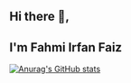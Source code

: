 ## Hi there 👋, 
## I'm Fahmi Irfan Faiz

[![Anurag's GitHub stats](https://github-readme-stats.vercel.app/api?username=fahmiirfanfaiz)](https://github.com/fahmiirfanfaiz/github-readme-stats)

<!--
**fahmiirfanfaiz/fahmiirfanfaiz** is a ✨ _special_ ✨ repository because its `README.md` (this file) appears on your GitHub profile.

Here are some ideas to get you started:

- 🔭 I’m currently working on ...
- 🌱 I’m currently learning ...
- 👯 I’m looking to collaborate on ...
- 🤔 I’m looking for help with ...
- 💬 Ask me about ...
- 📫 How to reach me: ...
- 😄 Pronouns: ...
- ⚡ Fun fact: ...
-->
